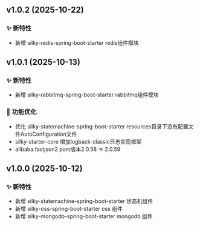 ## v1.0.2 (2025-10-22)
### ✨ 新特性

* 新增 silky-redis-spring-boot-starter redis组件模块


## v1.0.1 (2025-10-13)
### ✨ 新特性

* 新增 silky-rabbitmq-spring-boot-starter rabbitmq组件模块

### 💎 功能优化
* 优化 silky-statemachine-spring-boot-starter resources目录下没有配置文件AutoConfiguration文件
* silky-starter-core 增加logback-classic日志实现框架
* alibaba.fastjson2 pom版本2.0.58 => 2.0.59

## v1.0.0 (2025-10-12)

### ✨ 新特性

* 新增 silky-statemachine-spring-boot-starter 状态机组件
* 新增 silky-oss-spring-boot-starter oss 组件
* 新增 silky-mongodb-spring-boot-starter mongodb 组件

